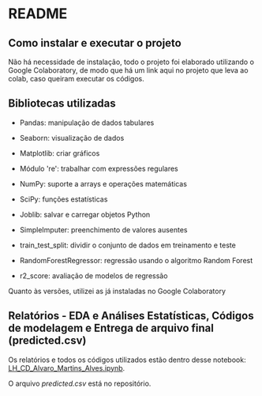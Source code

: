 # README
## Como instalar e executar o projeto
Não há necessidade de instalação, todo o projeto foi elaborado utilizando o Google Colaboratory, de modo que há um link aqui no projeto que leva ao colab, caso queiram executar os códigos. 
## Bibliotecas utilizadas

- Pandas: manipulação de dados tabulares

- Seaborn: visualização de dados

- Matplotlib: criar gráficos

- Módulo 're': trabalhar com expressões regulares

- NumPy: suporte a arrays e operações matemáticas

- SciPy: funções estatísticas

- Joblib: salvar e carregar objetos Python

- SimpleImputer: preenchimento de valores ausentes

- train_test_split: dividir o conjunto de dados em treinamento e teste

- RandomForestRegressor: regressão usando o algoritmo Random Forest

- r2_score: avaliação de modelos de regressão

Quanto às versões, utilizei as já instaladas no Google Colaboratory
## Relatórios - EDA e Análises Estatísticas, Códigos de modelagem e Entrega de arquivo final (predicted.csv)
Os relatórios e todos os códigos utilizados estão dentro desse notebook: [LH_CD_Alvaro_Martins_Alves.ipynb](https://github.com/AlvaroMAlves/testrepo/blob/main/LH_CD_Alvaro_Martins_Alves_ipynb.ipynb).

O arquivo *predicted.csv* está no repositório.

